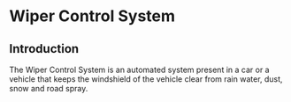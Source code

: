 # Wiper Control System

## Introduction
The Wiper Control System is an automated system present in a car or a vehicle that keeps the windshield of the vehicle clear from rain water, dust, snow and road spray.
